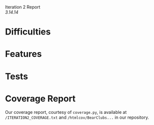 Iteration 2 Report  
*3.14.14*  

# Difficulties


# Features


# Tests


# Coverage Report

Our coverage report, courtesy of `coverage.py`, is available at `/ITERATION2_COVERAGE.txt` and `/htmlcov/BearClubs...` in our repository.
